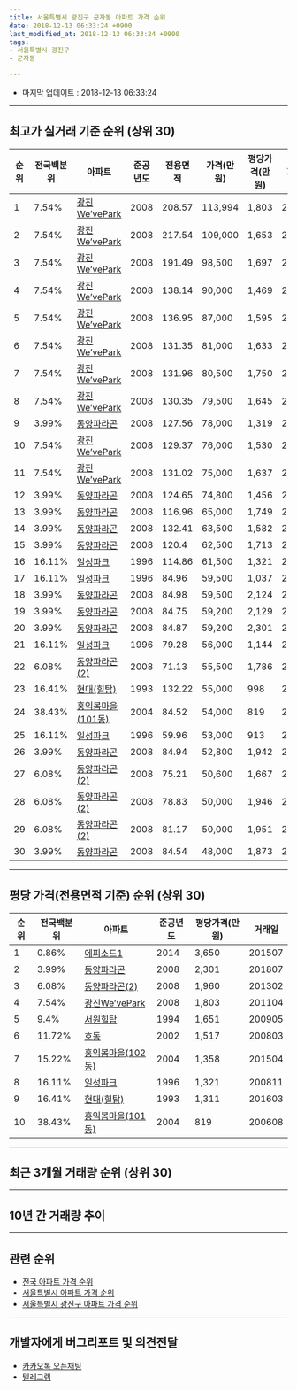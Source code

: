 ```yaml
---
title: 서울특별시 광진구 군자동 아파트 가격 순위
date: 2018-12-13 06:33:24 +0900
last_modified_at: 2018-12-13 06:33:24 +0900
tags:
- 서울특별시 광진구
- 군자동

---
```


* 마지막 업데이트 : 2018-12-13 06:33:24

---

## 최고가 실거래 기준 순위 (상위 30)


|순위|전국백분위|아파트|준공년도|전용면적|가격(만원)|평당가격(만원)|거래일|
|---|---|---|---|---|---|---|---|
|1|7.54%|[광진We’vePark](https://search.naver.com/search.naver?query=%EC%84%9C%EC%9A%B8%ED%8A%B9%EB%B3%84%EC%8B%9C+%EA%B4%91%EC%A7%84%EA%B5%AC+%EA%B5%B0%EC%9E%90%EB%8F%99+%EA%B4%91%EC%A7%84We%E2%80%99vePark)|2008|208.57|113,994|1,803|201104|
|2|7.54%|[광진We’vePark](https://search.naver.com/search.naver?query=%EC%84%9C%EC%9A%B8%ED%8A%B9%EB%B3%84%EC%8B%9C+%EA%B4%91%EC%A7%84%EA%B5%AC+%EA%B5%B0%EC%9E%90%EB%8F%99+%EA%B4%91%EC%A7%84We%E2%80%99vePark)|2008|217.54|109,000|1,653|201503|
|3|7.54%|[광진We’vePark](https://search.naver.com/search.naver?query=%EC%84%9C%EC%9A%B8%ED%8A%B9%EB%B3%84%EC%8B%9C+%EA%B4%91%EC%A7%84%EA%B5%AC+%EA%B5%B0%EC%9E%90%EB%8F%99+%EA%B4%91%EC%A7%84We%E2%80%99vePark)|2008|191.49|98,500|1,697|201103|
|4|7.54%|[광진We’vePark](https://search.naver.com/search.naver?query=%EC%84%9C%EC%9A%B8%ED%8A%B9%EB%B3%84%EC%8B%9C+%EA%B4%91%EC%A7%84%EA%B5%AC+%EA%B5%B0%EC%9E%90%EB%8F%99+%EA%B4%91%EC%A7%84We%E2%80%99vePark)|2008|138.14|90,000|1,469|201401|
|5|7.54%|[광진We’vePark](https://search.naver.com/search.naver?query=%EC%84%9C%EC%9A%B8%ED%8A%B9%EB%B3%84%EC%8B%9C+%EA%B4%91%EC%A7%84%EA%B5%AC+%EA%B5%B0%EC%9E%90%EB%8F%99+%EA%B4%91%EC%A7%84We%E2%80%99vePark)|2008|136.95|87,000|1,595|201012|
|6|7.54%|[광진We’vePark](https://search.naver.com/search.naver?query=%EC%84%9C%EC%9A%B8%ED%8A%B9%EB%B3%84%EC%8B%9C+%EA%B4%91%EC%A7%84%EA%B5%AC+%EA%B5%B0%EC%9E%90%EB%8F%99+%EA%B4%91%EC%A7%84We%E2%80%99vePark)|2008|131.35|81,000|1,633|201406|
|7|7.54%|[광진We’vePark](https://search.naver.com/search.naver?query=%EC%84%9C%EC%9A%B8%ED%8A%B9%EB%B3%84%EC%8B%9C+%EA%B4%91%EC%A7%84%EA%B5%AC+%EA%B5%B0%EC%9E%90%EB%8F%99+%EA%B4%91%EC%A7%84We%E2%80%99vePark)|2008|131.96|80,500|1,750|201101|
|8|7.54%|[광진We’vePark](https://search.naver.com/search.naver?query=%EC%84%9C%EC%9A%B8%ED%8A%B9%EB%B3%84%EC%8B%9C+%EA%B4%91%EC%A7%84%EA%B5%AC+%EA%B5%B0%EC%9E%90%EB%8F%99+%EA%B4%91%EC%A7%84We%E2%80%99vePark)|2008|130.35|79,500|1,645|201205|
|9|3.99%|[동양파라곤](https://search.naver.com/search.naver?query=%EC%84%9C%EC%9A%B8%ED%8A%B9%EB%B3%84%EC%8B%9C+%EA%B4%91%EC%A7%84%EA%B5%AC+%EA%B5%B0%EC%9E%90%EB%8F%99+%EB%8F%99%EC%96%91%ED%8C%8C%EB%9D%BC%EA%B3%A4)|2008|127.56|78,000|1,319|201205|
|10|7.54%|[광진We’vePark](https://search.naver.com/search.naver?query=%EC%84%9C%EC%9A%B8%ED%8A%B9%EB%B3%84%EC%8B%9C+%EA%B4%91%EC%A7%84%EA%B5%AC+%EA%B5%B0%EC%9E%90%EB%8F%99+%EA%B4%91%EC%A7%84We%E2%80%99vePark)|2008|129.37|76,000|1,530|201506|
|11|7.54%|[광진We’vePark](https://search.naver.com/search.naver?query=%EC%84%9C%EC%9A%B8%ED%8A%B9%EB%B3%84%EC%8B%9C+%EA%B4%91%EC%A7%84%EA%B5%AC+%EA%B5%B0%EC%9E%90%EB%8F%99+%EA%B4%91%EC%A7%84We%E2%80%99vePark)|2008|131.02|75,000|1,637|201005|
|12|3.99%|[동양파라곤](https://search.naver.com/search.naver?query=%EC%84%9C%EC%9A%B8%ED%8A%B9%EB%B3%84%EC%8B%9C+%EA%B4%91%EC%A7%84%EA%B5%AC+%EA%B5%B0%EC%9E%90%EB%8F%99+%EB%8F%99%EC%96%91%ED%8C%8C%EB%9D%BC%EA%B3%A4)|2008|124.65|74,800|1,456|201312|
|13|3.99%|[동양파라곤](https://search.naver.com/search.naver?query=%EC%84%9C%EC%9A%B8%ED%8A%B9%EB%B3%84%EC%8B%9C+%EA%B4%91%EC%A7%84%EA%B5%AC+%EA%B5%B0%EC%9E%90%EB%8F%99+%EB%8F%99%EC%96%91%ED%8C%8C%EB%9D%BC%EA%B3%A4)|2008|116.96|65,000|1,749|201704|
|14|3.99%|[동양파라곤](https://search.naver.com/search.naver?query=%EC%84%9C%EC%9A%B8%ED%8A%B9%EB%B3%84%EC%8B%9C+%EA%B4%91%EC%A7%84%EA%B5%AC+%EA%B5%B0%EC%9E%90%EB%8F%99+%EB%8F%99%EC%96%91%ED%8C%8C%EB%9D%BC%EA%B3%A4)|2008|132.41|63,500|1,582|201703|
|15|3.99%|[동양파라곤](https://search.naver.com/search.naver?query=%EC%84%9C%EC%9A%B8%ED%8A%B9%EB%B3%84%EC%8B%9C+%EA%B4%91%EC%A7%84%EA%B5%AC+%EA%B5%B0%EC%9E%90%EB%8F%99+%EB%8F%99%EC%96%91%ED%8C%8C%EB%9D%BC%EA%B3%A4)|2008|120.4|62,500|1,713|201807|
|16|16.11%|[일성파크](https://search.naver.com/search.naver?query=%EC%84%9C%EC%9A%B8%ED%8A%B9%EB%B3%84%EC%8B%9C+%EA%B4%91%EC%A7%84%EA%B5%AC+%EA%B5%B0%EC%9E%90%EB%8F%99+%EC%9D%BC%EC%84%B1%ED%8C%8C%ED%81%AC)|1996|114.86|61,500|1,321|200811|
|17|16.11%|[일성파크](https://search.naver.com/search.naver?query=%EC%84%9C%EC%9A%B8%ED%8A%B9%EB%B3%84%EC%8B%9C+%EA%B4%91%EC%A7%84%EA%B5%AC+%EA%B5%B0%EC%9E%90%EB%8F%99+%EC%9D%BC%EC%84%B1%ED%8C%8C%ED%81%AC)|1996|84.96|59,500|1,037|200606|
|18|3.99%|[동양파라곤](https://search.naver.com/search.naver?query=%EC%84%9C%EC%9A%B8%ED%8A%B9%EB%B3%84%EC%8B%9C+%EA%B4%91%EC%A7%84%EA%B5%AC+%EA%B5%B0%EC%9E%90%EB%8F%99+%EB%8F%99%EC%96%91%ED%8C%8C%EB%9D%BC%EA%B3%A4)|2008|84.98|59,500|2,124|201711|
|19|3.99%|[동양파라곤](https://search.naver.com/search.naver?query=%EC%84%9C%EC%9A%B8%ED%8A%B9%EB%B3%84%EC%8B%9C+%EA%B4%91%EC%A7%84%EA%B5%AC+%EA%B5%B0%EC%9E%90%EB%8F%99+%EB%8F%99%EC%96%91%ED%8C%8C%EB%9D%BC%EA%B3%A4)|2008|84.75|59,200|2,129|201709|
|20|3.99%|[동양파라곤](https://search.naver.com/search.naver?query=%EC%84%9C%EC%9A%B8%ED%8A%B9%EB%B3%84%EC%8B%9C+%EA%B4%91%EC%A7%84%EA%B5%AC+%EA%B5%B0%EC%9E%90%EB%8F%99+%EB%8F%99%EC%96%91%ED%8C%8C%EB%9D%BC%EA%B3%A4)|2008|84.87|59,200|2,301|201807|
|21|16.11%|[일성파크](https://search.naver.com/search.naver?query=%EC%84%9C%EC%9A%B8%ED%8A%B9%EB%B3%84%EC%8B%9C+%EA%B4%91%EC%A7%84%EA%B5%AC+%EA%B5%B0%EC%9E%90%EB%8F%99+%EC%9D%BC%EC%84%B1%ED%8C%8C%ED%81%AC)|1996|79.28|56,000|1,144|200606|
|22|6.08%|[동양파라곤(2)](https://search.naver.com/search.naver?query=%EC%84%9C%EC%9A%B8%ED%8A%B9%EB%B3%84%EC%8B%9C+%EA%B4%91%EC%A7%84%EA%B5%AC+%EA%B5%B0%EC%9E%90%EB%8F%99+%EB%8F%99%EC%96%91%ED%8C%8C%EB%9D%BC%EA%B3%A4%282%29)|2008|71.13|55,500|1,786|201208|
|23|16.41%|[현대(힐탑)](https://search.naver.com/search.naver?query=%EC%84%9C%EC%9A%B8%ED%8A%B9%EB%B3%84%EC%8B%9C+%EA%B4%91%EC%A7%84%EA%B5%AC+%EA%B5%B0%EC%9E%90%EB%8F%99+%ED%98%84%EB%8C%80%28%ED%9E%90%ED%83%91%29)|1993|132.22|55,000|998|200605|
|24|38.43%|[홍익봄마을(101동)](https://search.naver.com/search.naver?query=%EC%84%9C%EC%9A%B8%ED%8A%B9%EB%B3%84%EC%8B%9C+%EA%B4%91%EC%A7%84%EA%B5%AC+%EA%B5%B0%EC%9E%90%EB%8F%99+%ED%99%8D%EC%9D%B5%EB%B4%84%EB%A7%88%EC%9D%84%28101%EB%8F%99%29)|2004|84.52|54,000|819|200608|
|25|16.11%|[일성파크](https://search.naver.com/search.naver?query=%EC%84%9C%EC%9A%B8%ED%8A%B9%EB%B3%84%EC%8B%9C+%EA%B4%91%EC%A7%84%EA%B5%AC+%EA%B5%B0%EC%9E%90%EB%8F%99+%EC%9D%BC%EC%84%B1%ED%8C%8C%ED%81%AC)|1996|59.96|53,000|913|200609|
|26|3.99%|[동양파라곤](https://search.naver.com/search.naver?query=%EC%84%9C%EC%9A%B8%ED%8A%B9%EB%B3%84%EC%8B%9C+%EA%B4%91%EC%A7%84%EA%B5%AC+%EA%B5%B0%EC%9E%90%EB%8F%99+%EB%8F%99%EC%96%91%ED%8C%8C%EB%9D%BC%EA%B3%A4)|2008|84.94|52,800|1,942|201603|
|27|6.08%|[동양파라곤(2)](https://search.naver.com/search.naver?query=%EC%84%9C%EC%9A%B8%ED%8A%B9%EB%B3%84%EC%8B%9C+%EA%B4%91%EC%A7%84%EA%B5%AC+%EA%B5%B0%EC%9E%90%EB%8F%99+%EB%8F%99%EC%96%91%ED%8C%8C%EB%9D%BC%EA%B3%A4%282%29)|2008|75.21|50,600|1,667|200902|
|28|6.08%|[동양파라곤(2)](https://search.naver.com/search.naver?query=%EC%84%9C%EC%9A%B8%ED%8A%B9%EB%B3%84%EC%8B%9C+%EA%B4%91%EC%A7%84%EA%B5%AC+%EA%B5%B0%EC%9E%90%EB%8F%99+%EB%8F%99%EC%96%91%ED%8C%8C%EB%9D%BC%EA%B3%A4%282%29)|2008|78.83|50,000|1,946|201407|
|29|6.08%|[동양파라곤(2)](https://search.naver.com/search.naver?query=%EC%84%9C%EC%9A%B8%ED%8A%B9%EB%B3%84%EC%8B%9C+%EA%B4%91%EC%A7%84%EA%B5%AC+%EA%B5%B0%EC%9E%90%EB%8F%99+%EB%8F%99%EC%96%91%ED%8C%8C%EB%9D%BC%EA%B3%A4%282%29)|2008|81.17|50,000|1,951|201208|
|30|3.99%|[동양파라곤](https://search.naver.com/search.naver?query=%EC%84%9C%EC%9A%B8%ED%8A%B9%EB%B3%84%EC%8B%9C+%EA%B4%91%EC%A7%84%EA%B5%AC+%EA%B5%B0%EC%9E%90%EB%8F%99+%EB%8F%99%EC%96%91%ED%8C%8C%EB%9D%BC%EA%B3%A4)|2008|84.54|48,000|1,873|201506|


---

## 평당 가격(전용면적 기준) 순위 (상위 30)


|순위|전국백분위|아파트|준공년도|평당가격(만원)|거래일|
|---|---|---|---|---|---|
|1|0.86%|[에피소드1](https://search.naver.com/search.naver?query=%EC%84%9C%EC%9A%B8%ED%8A%B9%EB%B3%84%EC%8B%9C+%EA%B4%91%EC%A7%84%EA%B5%AC+%EA%B5%B0%EC%9E%90%EB%8F%99+%EC%97%90%ED%94%BC%EC%86%8C%EB%93%9C1)|2014|3,650|201507|
|2|3.99%|[동양파라곤](https://search.naver.com/search.naver?query=%EC%84%9C%EC%9A%B8%ED%8A%B9%EB%B3%84%EC%8B%9C+%EA%B4%91%EC%A7%84%EA%B5%AC+%EA%B5%B0%EC%9E%90%EB%8F%99+%EB%8F%99%EC%96%91%ED%8C%8C%EB%9D%BC%EA%B3%A4)|2008|2,301|201807|
|3|6.08%|[동양파라곤(2)](https://search.naver.com/search.naver?query=%EC%84%9C%EC%9A%B8%ED%8A%B9%EB%B3%84%EC%8B%9C+%EA%B4%91%EC%A7%84%EA%B5%AC+%EA%B5%B0%EC%9E%90%EB%8F%99+%EB%8F%99%EC%96%91%ED%8C%8C%EB%9D%BC%EA%B3%A4%282%29)|2008|1,960|201302|
|4|7.54%|[광진We’vePark](https://search.naver.com/search.naver?query=%EC%84%9C%EC%9A%B8%ED%8A%B9%EB%B3%84%EC%8B%9C+%EA%B4%91%EC%A7%84%EA%B5%AC+%EA%B5%B0%EC%9E%90%EB%8F%99+%EA%B4%91%EC%A7%84We%E2%80%99vePark)|2008|1,803|201104|
|5|9.4%|[서원힐탑](https://search.naver.com/search.naver?query=%EC%84%9C%EC%9A%B8%ED%8A%B9%EB%B3%84%EC%8B%9C+%EA%B4%91%EC%A7%84%EA%B5%AC+%EA%B5%B0%EC%9E%90%EB%8F%99+%EC%84%9C%EC%9B%90%ED%9E%90%ED%83%91)|1994|1,651|200905|
|6|11.72%|[호동](https://search.naver.com/search.naver?query=%EC%84%9C%EC%9A%B8%ED%8A%B9%EB%B3%84%EC%8B%9C+%EA%B4%91%EC%A7%84%EA%B5%AC+%EA%B5%B0%EC%9E%90%EB%8F%99+%ED%98%B8%EB%8F%99)|2002|1,517|200803|
|7|15.22%|[홍익봄마을(102동)](https://search.naver.com/search.naver?query=%EC%84%9C%EC%9A%B8%ED%8A%B9%EB%B3%84%EC%8B%9C+%EA%B4%91%EC%A7%84%EA%B5%AC+%EA%B5%B0%EC%9E%90%EB%8F%99+%ED%99%8D%EC%9D%B5%EB%B4%84%EB%A7%88%EC%9D%84%28102%EB%8F%99%29)|2004|1,358|201504|
|8|16.11%|[일성파크](https://search.naver.com/search.naver?query=%EC%84%9C%EC%9A%B8%ED%8A%B9%EB%B3%84%EC%8B%9C+%EA%B4%91%EC%A7%84%EA%B5%AC+%EA%B5%B0%EC%9E%90%EB%8F%99+%EC%9D%BC%EC%84%B1%ED%8C%8C%ED%81%AC)|1996|1,321|200811|
|9|16.41%|[현대(힐탑)](https://search.naver.com/search.naver?query=%EC%84%9C%EC%9A%B8%ED%8A%B9%EB%B3%84%EC%8B%9C+%EA%B4%91%EC%A7%84%EA%B5%AC+%EA%B5%B0%EC%9E%90%EB%8F%99+%ED%98%84%EB%8C%80%28%ED%9E%90%ED%83%91%29)|1993|1,311|201603|
|10|38.43%|[홍익봄마을(101동)](https://search.naver.com/search.naver?query=%EC%84%9C%EC%9A%B8%ED%8A%B9%EB%B3%84%EC%8B%9C+%EA%B4%91%EC%A7%84%EA%B5%AC+%EA%B5%B0%EC%9E%90%EB%8F%99+%ED%99%8D%EC%9D%B5%EB%B4%84%EB%A7%88%EC%9D%84%28101%EB%8F%99%29)|2004|819|200608|


---

## 최근 3개월 거래량 순위 (상위 30)


<div style="width:100%;">
    <canvas id="deal_count_ranking" height="250"></canvas>
</div>


<script>
new Chart(document.getElementById("deal_count_ranking"), {
    type: 'horizontalBar',
    data: {
        labels: ['일성파크', '홍익봄마을(101동)'],
        datasets: [{
            label: '실거래 수',
            data: [1, 1],
            borderColor: "rgba(255, 0, 128, 1)",
            backgroundColor: "rgba(255, 0, 128, 0.5)",
            fill: false,
        }]
    },
    options: {
        responsive: true,
        title: {
            display: true,
            text: '최근 3개월 거래량 순위'
        },
        tooltips: {
            mode: 'index',
            intersect: false,
            callbacks: {
                title: function(tooltipItems, data) {
                    return "실거래 수:";
                },
                label: function(tooltipItem, data) {
                    return data.labels[tooltipItem.index] + ": " + tooltipItem.xLabel;
                }
            }
        },
        hover: {
            mode: 'nearest',
            intersect: true
        },
        scales: {
            xAxes: [{
                display: true,
                scaleLabel: {
                    display: true,
                    labelString: '실거래 수'
                },
                ticks: {
                    suggestedMin: 0,
                }
            }],
            yAxes: [{
                display: true,
                ticks: {
                    autoSkip: false,
                    callback: function(value, index, values) {
                        if (value.length > 15)
                            return value.substr(0, 13) + "...";
                        else
                            return value;
                    }
                },
                scaleLabel: {
                    display: false,
                }
            }]
        }
    }
});

</script>


---

## 10년 간 거래량 추이


<div style="width:100%;">
    <canvas id="deal_progress" height="250"></canvas>
</div>

<script>
new Chart(document.getElementById("deal_progress"), {
    type: 'line',
    data: {
        labels: ['200812','200901','200902','200903','200904','200905','200906','200907','200908','200909','200910','200911','200912','201001','201002','201003','201004','201005','201006','201007','201008','201009','201010','201011','201012','201101','201102','201103','201104','201105','201106','201107','201108','201109','201110','201111','201112','201201','201202','201203','201204','201205','201206','201207','201208','201209','201210','201211','201212','201301','201302','201303','201304','201305','201306','201307','201308','201309','201310','201311','201312','201401','201402','201403','201404','201405','201406','201407','201408','201409','201410','201411','201412','201501','201502','201503','201504','201505','201506','201507','201508','201509','201510','201511','201512','201601','201602','201603','201604','201605','201606','201607','201608','201609','201610','201611','201612','201701','201702','201703','201704','201705','201706','201707','201708','201709','201710','201711','201712','201801','201802','201803','201804','201805','201806','201807','201808','201809','201810','201811','201812'],
        datasets: [{
            label: '실거래 수',
            pointRadius: 1,
            data: [0, 0, 1, 0, 4, 1, 3, 1, 2, 1, 1, 1, 4, 1, 3, 3, 2, 2, 2, 3, 1, 4, 0, 2, 7, 10, 0, 7, 1, 5, 4, 2, 4, 2, 5, 3, 2, 1, 2, 3, 0, 3, 0, 2, 3, 3, 1, 0, 1, 2, 2, 3, 0, 1, 1, 1, 2, 2, 3, 0, 4, 3, 5, 3, 6, 0, 3, 2, 2, 3, 0, 6, 1, 4, 2, 5, 7, 8, 16, 14, 7, 2, 5, 5, 2, 4, 5, 4, 7, 2, 1, 4, 5, 7, 4, 3, 3, 2, 6, 7, 5, 0, 2, 5, 5, 5, 6, 4, 3, 7, 6, 5, 1, 3, 4, 7, 8, 4, 1, 1, 0],
            borderColor: "rgba(255, 201, 14, 1)",
            backgroundColor: "rgba(255, 201, 14, 0.5)",
            fill: true,
        }]
    },
    options: {
        responsive: true,
        title: {
            display: true,
            text: '10년간 거래량 추이'
        },
        tooltips: {
            mode: 'index',
            intersect: false,
        },
        hover: {
            mode: 'nearest',
            intersect: true
        },
        scales: {
            xAxes: [{
                display: true,
                scaleLabel: {
                    display: true,
                    labelString: '년/월'
                }
            }],
            yAxes: [{
                display: true,
                ticks: {
                    suggestedMin: 0,
                },
                scaleLabel: {
                    display: true,
                    labelString: '실거래 수'
                }
            }]
        }
    }
});

</script>


---

## 관련 순위

- [전국 아파트 가격 순위](https://inasie.github.io/apt-ranking/전국)
- [서울특별시 아파트 가격 순위](https://inasie.github.io/apt-ranking/서울특별시)
- [서울특별시 광진구 아파트 가격 순위](https://inasie.github.io/apt-ranking/서울특별시-광진구)


---

## 개발자에게 버그리포트 및 의견전달

- [카카오톡 오픈채팅](https://open.kakao.com/o/gLJUAP4)
- [텔레그램](https://t.me/inasie)

